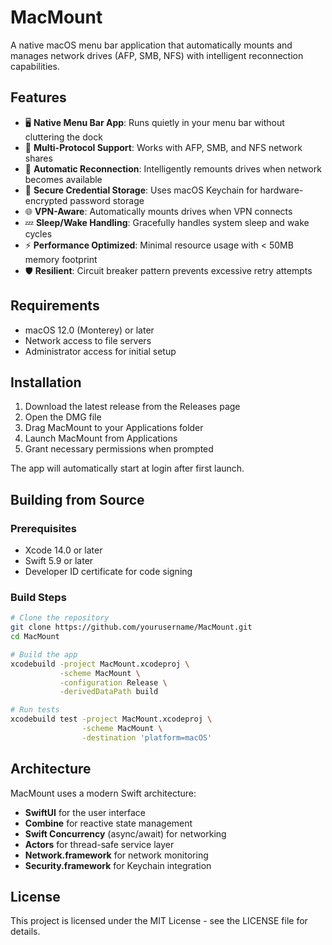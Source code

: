 # MacMount

A native macOS menu bar application that automatically mounts and manages network drives (AFP, SMB, NFS) with intelligent reconnection capabilities.

## Features

- 🖥️ **Native Menu Bar App**: Runs quietly in your menu bar without cluttering the dock
- 🔌 **Multi-Protocol Support**: Works with AFP, SMB, and NFS network shares
- 🔄 **Automatic Reconnection**: Intelligently remounts drives when network becomes available
- 🔐 **Secure Credential Storage**: Uses macOS Keychain for hardware-encrypted password storage
- 🌐 **VPN-Aware**: Automatically mounts drives when VPN connects
- 💤 **Sleep/Wake Handling**: Gracefully handles system sleep and wake cycles
- ⚡ **Performance Optimized**: Minimal resource usage with < 50MB memory footprint
- 🛡️ **Resilient**: Circuit breaker pattern prevents excessive retry attempts

## Requirements

- macOS 12.0 (Monterey) or later
- Network access to file servers
- Administrator access for initial setup

## Installation

1. Download the latest release from the Releases page
2. Open the DMG file
3. Drag MacMount to your Applications folder
4. Launch MacMount from Applications
5. Grant necessary permissions when prompted

The app will automatically start at login after first launch.

## Building from Source

### Prerequisites

- Xcode 14.0 or later
- Swift 5.9 or later
- Developer ID certificate for code signing

### Build Steps

```bash
# Clone the repository
git clone https://github.com/yourusername/MacMount.git
cd MacMount

# Build the app
xcodebuild -project MacMount.xcodeproj \
           -scheme MacMount \
           -configuration Release \
           -derivedDataPath build

# Run tests
xcodebuild test -project MacMount.xcodeproj \
                -scheme MacMount \
                -destination 'platform=macOS'
```

## Architecture

MacMount uses a modern Swift architecture:

- **SwiftUI** for the user interface
- **Combine** for reactive state management
- **Swift Concurrency** (async/await) for networking
- **Actors** for thread-safe service layer
- **Network.framework** for network monitoring
- **Security.framework** for Keychain integration

## License

This project is licensed under the MIT License - see the LICENSE file for details.
